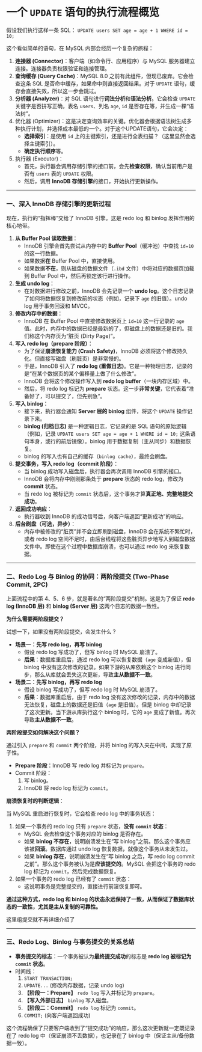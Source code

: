 # 一个 `UPDATE` 语句的执行流程概览

假设我们执行这样一条 SQL： `UPDATE users SET age = age + 1 WHERE id = 10;`

这个看似简单的语句，在 MySQL 内部会经历一个复杂的旅程：

1. **连接器 (Connector)**：客户端（如命令行、应用程序）与 MySQL 服务器建立连接。连接器负责权限验证和连接管理。
2. **查询缓存 (Query Cache)**：MySQL 8.0 之前有此组件，但现已废弃。它会检查这条 SQL 是否命中缓存，如果命中则直接返回结果。对于 `UPDATE` 语句，缓存会直接失效，所以这一步会跳过。
3. **分析器 (Analyzer)**：对 SQL 语句进行**词法分析**和**语法分析**。它会检查 `UPDATE` 关键字是否拼写正确，表名 `users`、列名 `age`, `id` 是否存在等，并生成一棵“语法树”。
4. 优化器 (Optimizer)：这是决定查询效率的关键。优化器会根据语法树生成多种执行计划，并选择成本最低的一个。对于这个UPDATE语句，它会决定：
   - **选择索引**：是使用 `id` 上的主键索引，还是进行全表扫描？（这里显然会选择主键索引）。
   - **确定执行顺序**等。
5. 执行器 (Executor)：
   - 首先，执行器会调用存储引擎的接口前，会先**检查权限**，确认当前用户是否有 `users` 表的 `UPDATE` 权限。
   - 然后，调用 **InnoDB 存储引擎**的接口，开始执行更新操作。

------

### 一、深入 InnoDB 存储引擎的更新过程

现在，执行的“指挥棒”交给了 InnoDB 引擎。这是 redo log 和 binlog 发挥作用的核心地带。

1. **从 Buffer Pool 读取数据**：
   - InnoDB 引擎会首先尝试从内存中的 **Buffer Pool**（缓冲池）中查找 `id=10` 的这一行数据。
   - 如果数据**在** Buffer Pool 中，直接使用。
   - 如果数据**不在**，则从磁盘的数据文件（`.ibd` 文件）中将对应的数据页加载到 Buffer Pool 中，然后再锁定该行进行操作。
2. **生成 undo log**：
   - 在对数据进行修改之前，InnoDB 会先记录一个 **undo log**。这个日志记录了如何将数据恢复到修改前的状态（例如，记录下 `age` 的旧值）。undo log 用于事务回滚和 MVCC。
3. **修改内存中的数据**：
   - InnoDB 在 Buffer Pool 中直接修改数据页上 `id=10` 这一行记录的 `age` 值。此时，内存中的数据已经是最新的了，但磁盘上的数据还是旧的。我们称这个内存页为“脏页 (Dirty Page)”。
4. **写入 redo log（prepare 阶段）**：
   - 为了保证**崩溃恢复能力 (Crash Safety)**，InnoDB 必须将这个修改持久化。但直接写磁盘（刷脏页）是非常慢的。
   - 于是，InnoDB 引入了 **redo log (重做日志)**。它是一种物理日志，记录的是“在某个数据页的某个偏移量上做了什么修改”。
   - InnoDB 会将这个修改操作写入到 **redo log buffer**（一块内存区域）中。
   - 然后，将 redo log 标记为 **prepare** 状态。这一步**非常关键**，它代表着“准备好了，可以提交了，但先别急”。
5. **写入 binlog**：
   - 接下来，执行器会通知 **Server 层的 binlog** 组件，将这个 `UPDATE` 操作记录下来。
   - **binlog (归档日志)** 是一种逻辑日志，它记录的是 SQL 语句的原始逻辑（例如，记录 `UPDATE users SET age = age + 1 WHERE id = 10;` 这条语句本身，或行的前后镜像）。binlog 用于数据复制（主从同步）和数据恢复。
   - binlog 的写入也有自己的缓存（`binlog cache`），最终会刷盘。
6. **提交事务，写入 redo log（commit 阶段）**：
   - 当 binlog 成功写入磁盘后，执行器会再次调用 InnoDB 引擎的接口。
   - InnoDB 会将内存中刚刚那条处于 **prepare** 状态的 redo log，修改为 **commit** 状态。
   - 当 redo log 被标记为 `commit` 状态后，这个事务才算**真正地、完整地提交成功**。
7. **返回成功响应**：
   - 执行器收到 InnoDB 的成功信号后，向客户端返回“更新成功”的响应。
8. **后台刷盘（可选，异步）**：
   - 内存中被修改的“脏页”并不会立即刷到磁盘，InnoDB 会在系统不繁忙时，或者 redo log 空间不足时，由后台线程将这些脏页异步地写入到磁盘数据文件中。即使在这个过程中数据库崩溃，也可以通过 redo log 来恢复数据。

------

### 二、Redo Log 与 Binlog 的协同：两阶段提交 (Two-Phase Commit, 2PC)

上面流程中的第 4、5、6 步，就是著名的“两阶段提交”机制。这是为了保证 **redo log (InnoDB 层)** 和 **binlog (Server 层)** 这两个日志的数据一致性。

**为什么需要两阶段提交？**

试想一下，如果没有两阶段提交，会发生什么？

- **场景一：先写 redo log，再写 binlog**
  - 假设 redo log 写成功了，但写 binlog 时 MySQL 崩溃了。
  - **后果**：数据库重启后，通过 redo log 可以恢复数据（`age` 变成新值），但 binlog 中没有这次修改的记录。如果下游的从库依赖这个 binlog 进行同步，那么从库就会丢失这次更新，导致**主从数据不一致**。
- **场景二：先写 binlog，再写 redo log**
  - 假设 binlog 写成功了，但写 redo log 时 MySQL 崩溃了。
  - **后果**：数据库重启后，由于 redo log 没有这次修改的记录，内存中的数据无法恢复，磁盘上的数据还是旧值（`age` 是旧值）。但是 binlog 中却记录了这次更新。当下游从库执行这个 binlog 时，它的 `age` 变成了新值。再次导致**主从数据不一致**。

**两阶段提交如何解决这个问题？**

通过引入 `prepare` 和 `commit` 两个阶段，并将 binlog 的写入夹在中间，实现了原子性。

- **Prepare 阶段**：InnoDB 写 redo log 并标记为 `prepare`。
- Commit 阶段：
  1. 写 binlog。
  2. InnoDB 将 redo log 标记为 `commit`。

**崩溃恢复时的判断逻辑**：

当 MySQL 重启进行恢复时，它会检查 redo log 中的事务状态：

1. 如果一个事务的 redo log 只有 `prepare` 状态，**没有 `commit` 状态**：
   - MySQL 会去检查这个事务对应的 binlog 是否存在。
   - 如果 **binlog 不存在**，说明崩溃发生在“写 binlog”之前。那么这个事务应该被**回滚**。数据库通过 undo log 恢复数据，就像这个事务从未发生过。
   - 如果 **binlog 存在**，说明崩溃发生在“写 binlog 之后，写 redo log commit 之前”。那么这个事务被认为是**应该提交的**。MySQL 会把这个事务的 redo log 标记为 `commit`，然后完成数据恢复。
2. 如果一个事务的 redo log 已经有了 `commit` 状态：
   - 这说明事务是完整提交的，直接进行前滚恢复即可。

**通过这种方式，redo log 和 binlog 的状态永远保持了一致，从而保证了数据库状态的一致性，尤其是主从复制的可靠性。**

这里组提交就不再详细介绍了

------

### 三、Redo Log、Binlog 与事务提交的关系总结

- **事务提交的标志**：一个事务被认为**最终提交成功**的标志是 **redo log 被标记为 `commit` 状态**。
- 时间线：
  1. `START TRANSACTION;`
  2. `UPDATE...` (修改内存数据，记录 undo log)
  3. **【阶段一：Prepare】** `redo log` 写入并标记为 `prepare`。
  4. **【写入外部日志】** `binlog` 写入磁盘。
  5. **【阶段二：Commit】** `redo log` 标记为 `commit`。
  6. `COMMIT;` (向客户端返回成功)

这个流程确保了只要客户端收到了“提交成功”的响应，那么这次更新就一定既记录在了 redo log 中（保证崩溃不丢数据），也记录在了 binlog 中（保证主从/备份数据一致）。